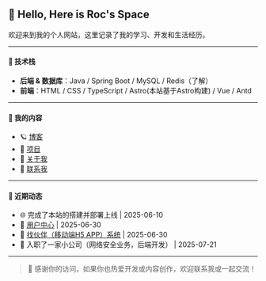 ## 👋 Hello, Here is Roc's Space

欢迎来到我的个人网站，这里记录了我的学习、开发和生活经历。

---

#### 🤖 技术栈

- **后端 & 数据库**：Java / Spring Boot / MySQL / Redis（了解）
- **前端**：HTML / CSS / TypeScript / Astro(本站基于Astro构建) / Vue / Antd

---

#### 📂 我的内容

- 🪐 [博客](/blog)
- 🎯 [项目](https://github.com/roc80)
- 👤 [关于我](/about)
- 📡 [联系我](mailto:lipeng_8080@163.com)

---

#### 🚀 近期动态

- 🌐 完成了本站的搭建并部署上线 | 2025-06-10
- 🎯 [用户中心](https://user.rocli.cn) | 2025-06-30
- 🎯 [找伙伴（移动端H5 APP）系统](https://find-friends.rocli.cn) | 2025-06-30
- 💼 入职了一家小公司（网络安全业务，后端开发） | 2025-07-21

---

> 🌟 感谢你的访问，如果你也热爱开发或内容创作，欢迎联系我或一起交流！

